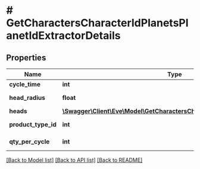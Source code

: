 # # GetCharactersCharacterIdPlanetsPlanetIdExtractorDetails

## Properties

Name | Type | Description | Notes
------------ | ------------- | ------------- | -------------
**cycle_time** | **int** | in seconds | [optional]
**head_radius** | **float** | head_radius number | [optional]
**heads** | [**\Swagger\Client\Eve\Model\GetCharactersCharacterIdPlanetsPlanetIdHead[]**](GetCharactersCharacterIdPlanetsPlanetIdHead.md) | heads array |
**product_type_id** | **int** | product_type_id integer | [optional]
**qty_per_cycle** | **int** | qty_per_cycle integer | [optional]

[[Back to Model list]](../../README.md#models) [[Back to API list]](../../README.md#endpoints) [[Back to README]](../../README.md)
